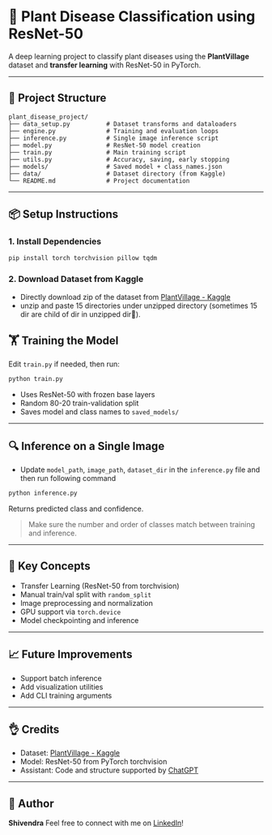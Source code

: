 # 🌿 Plant Disease Classification using ResNet-50

A deep learning project to classify plant diseases using the **PlantVillage** dataset and **transfer learning** with ResNet-50 in PyTorch.

---

## 📁 Project Structure

```
plant_disease_project/
├── data_setup.py          # Dataset transforms and dataloaders
├── engine.py              # Training and evaluation loops
├── inference.py           # Single image inference script
├── model.py               # ResNet-50 model creation
├── train.py               # Main training script
├── utils.py               # Accuracy, saving, early stopping
├── models/                # Saved model + class_names.json
├── data/                  # Dataset directory (from Kaggle)
└── README.md              # Project documentation
```

---

## 📦 Setup Instructions

### 1. Install Dependencies

```bash
pip install torch torchvision pillow tqdm
```

### 2. Download Dataset from Kaggle

  * Directly download zip of the dataset from [PlantVillage - Kaggle](https://www.kaggle.com/emmarex/plantdisease)
  * unzip and paste 15 directories under unzipped directory (sometimes 15 dir are child of dir in unzipped dir🥲).

## 🏋️ Training the Model

Edit `train.py` if needed, then run:

```bash
python train.py
```

* Uses ResNet-50 with frozen base layers
* Random 80-20 train-validation split
* Saves model and class names to `saved_models/`

---

## 🔍 Inference on a Single Image

  * Update `model_path`, `image_path`, `dataset_dir` in the `inference.py` file and then run following command 
```bash
python inference.py
```

Returns predicted class and confidence.

> Make sure the number and order of classes match between training and inference.

---

## 🧠 Key Concepts

* Transfer Learning (ResNet-50 from torchvision)
* Manual train/val split with `random_split`
* Image preprocessing and normalization
* GPU support via `torch.device`
* Model checkpointing and inference

---

## 📈 Future Improvements

* Support batch inference
* Add visualization utilities
* Add CLI training arguments

---

## 👌 Credits

* Dataset: [PlantVillage - Kaggle](https://www.kaggle.com/emmarex/plantdisease)
* Model: ResNet-50 from PyTorch torchvision
* Assistant: Code and structure supported by [ChatGPT](https://openai.com/chatgpt)

---

## 📌 Author

**Shivendra**
Feel free to connect with me on [LinkedIn](https://www.linkedin.com/in/shivendra-devadhe-97017a327/)!
